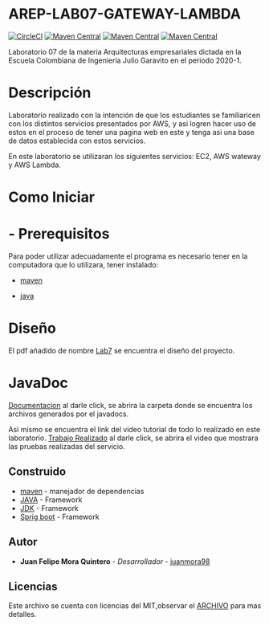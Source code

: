 # AREP-LAB07-GATEWAY-LAMBDA

[![CircleCI](https://circleci.com/gh/juanmora98/AREP-LAB07-GATEWAY-LAMBDA-.svg?style=svg)](https://circleci.com/gh/juanmora98/AREP-LAB07-GATEWAY-LAMBDA-)
[![Maven Central](https://img.shields.io/maven-central/v/org.apache.maven.plugins/maven-compiler-plugin/3.8.0)](https://mvnrepository.com/artifact/org.apache.maven.plugins/maven-compiler-plugin/3.8.0)
[![Maven Central](https://img.shields.io/maven-central/v/org.apache.maven.plugins/maven-dependency-plugin/3.0.1)](https://mvnrepository.com/artifact/org.apache.maven.plugins/maven-dependency-plugin/3.0.1)
[![Maven Central](https://img.shields.io/maven-central/v/org.apache.maven.plugins/maven-javadoc-plugin)](https://mvnrepository.com/artifact/org.apache.maven.plugins/maven-javadoc-plugin)
 
Laboratorio 07 de la materia Arquitecturas empresariales dictada en la Escuela Colombiana de Ingenieria Julio Garavito en el periodo 2020-1.

# Descripción

Laboratorio realizado con la intención de que los estudiantes se familiaricen con los distintos servicios presentados por AWS, y asi logren hacer uso de estos en el proceso de tener una pagina web en este y tenga asi una base de datos establecida con estos servicios. 

En este laboratorio se utilizaran los siguientes servicios: EC2, AWS wateway y AWS Lambda.

# Como Iniciar
 # - Prerequisitos
   Para poder utilizar adecuadamente el programa es necesario tener en la computadora que lo utilizara, tener instalado:
   * [maven]

   * [java]
  
# Diseño
El pdf añadido de nombre [Lab7](https://github.com/juanmora98/AREP-Laboratorio06/blob/master/Recursos/lab6.pdf) se encuentra el diseño del proyecto.

# JavaDoc
[Documentacion](https://github.com/juanmora98/AREP-LAB07-GATEWAY-LAMBDA-/tree/master/Recursos/Documentacion/apidocs) al darle click, se abrira la carpeta donde se encuentra los archivos generados por el javadocs.

Asi mismo se encuentra el link del video tutorial de todo lo realizado en este laboratorio. [Trabajo Realizado](https://github.com/juanmora98/AREP-LAB07-GATEWAY-LAMBDA-/blob/master/Recursos/Proceso%20de%20desarrollo/Proceso%20desarrollado%20Lab07.pdf) al darle click, se abrira el video que mostrara las pruebas realizadas del servicio.

## Construido
* [maven] - manejador de dependencias
* [JAVA](https://www.java.com/es/download) - Framework
* [JDK](https://www.oracle.com/technetwork/java/javase/downloads/jdk8-downloads-2133151.html) - Framework
* [Sprig boot](https://spring.io/projects/spring-boot) - Framework


## Autor

* **Juan Felipe Mora Quintero** - *Desarrollador* - [juanmora98](https://github.com/juanmora98)

## Licencias

Este archivo se cuenta con licencias del MIT,observar el [ARCHIVO](https://github.com/juanmora98/AREP-LAB07-GATEWAY-LAMBDA-/blob/master/LICENSE) para mas detalles.




[maven]: <https://maven.apache.org/>
[java]: <https://www.java.com/es/download/>
